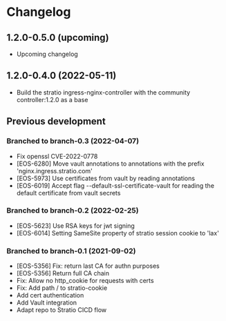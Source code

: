 # Changelog

## 1.2.0-0.5.0 (upcoming)

* Upcoming changelog

## 1.2.0-0.4.0 (2022-05-11)

* Build the stratio ingress-nginx-controller with the community controller:1.2.0 as a base

## Previous development

### Branched to branch-0.3 (2022-04-07)

* Fix openssl CVE-2022-0778
* [EOS-6280] Move vault annotations to annotations with the prefix 'nginx.ingress.stratio.com' 
* [EOS-5973] Use certificates from vault by reading annotations
* [EOS-6019] Accept flag --default-ssl-certificate-vault for reading the default certificate from vault secrets

### Branched to branch-0.2 (2022-02-25)

* [EOS-5623] Use RSA keys for jwt signing
* [EOS-6014] Setting SameSite property of stratio session cookie to 'lax'  

### Branched to branch-0.1 (2021-09-02)

* [EOS-5356] Fix: return last CA for authn purposes
* [EOS-5356] Return full CA chain
* Fix: Allow no http_cookie for requests with certs
* Fix: Add path / to stratio-cookie
* Add cert authentication
* Add Vault integration
* Adapt repo to Stratio CICD flow 
